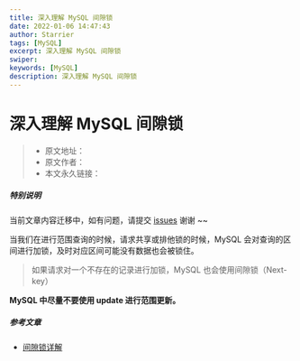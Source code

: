 ```yaml
---
title: 深入理解 MySQL 间隙锁
date: 2022-01-06 14:47:43
author: Starrier
tags: [MySQL]
excerpt: 深入理解 MySQL 间隙锁
swiper:
keywords: [MySQL]
description: 深入理解 MySQL 间隙锁
---
```


#  深入理解 MySQL 间隙锁

> * 原文地址：[]()
> * 原文作者：[]()
> * 本文永久链接：[]()

##### **特别说明**

当前文章内容迁移中，如有问题，请提交 [issues](https://github.com/Starrier/starrier.github.io/issues) 谢谢 ~~


当我们在进行范围查询的时候，请求共享或排他锁的时候，MySQL 会对查询的区间进行加锁，及时对应区间可能没有数据也会被锁住。

> 如果请求对一个不存在的记录进行加锁，MySQL 也会使用间隙锁（Next-key）


**MySQL 中尽量不要使用 update 进行范围更新。**

##### 参考文章

- [间隙锁详解](https://vegetable-chicken.blog.csdn.net/article/details/81030920?spm=1001.2101.3001.6650.1&utm_medium=distribute.pc_relevant.none-task-blog-2%7Edefault%7ECTRLIST%7Edefault-1.no_search_link&depth_1-utm_source=distribute.pc_relevant.none-task-blog-2%7Edefault%7ECTRLIST%7Edefault-1.no_search_link&utm_relevant_index=2)
